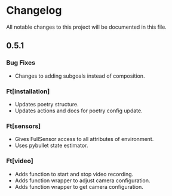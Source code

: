 # Changelog

All notable changes to this project will be documented in this file.

## 0.5.1


### Bug Fixes

- Changes to adding subgoals instead of composition.

### Ft[installation]

- Updates poetry structure.
- Updates actions and docs for poetry config update.

### Ft[sensors]

- Gives FullSensor access to all attributes of environment.
- Uses pybullet state estimator.

### Ft[video]

- Adds function to start and stop video recording.
- Adds function wrapper to adjust camera configuration.
- Adds function wrapper to get camera configuration.

<!-- generated by git-cliff -->
